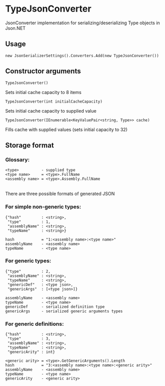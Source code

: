TypeJsonConverter
===================

JsonConverter implementation for serializing/deserializing Type objects in Json.NET

Usage
-----

    new JsonSerializerSettings().Converters.Add(new TypeJsonConverter())

Constructor arguments
---------------------

    TypeJsonConverter()
Sets initial cache capacity to 8 items

    TypeJsonConverter(int initialCacheCapacity)
Sets initial cache capacity to supplied value

    TypeJsonConverter(IEnumerable<KeyValuePair<string, Type>> cache)
Fills cache with supplied values (sets initial capacity to 32)

Storage format
--------------

<h3>Glossary:</h3>

    <type>          - supplied type
    <type name>     = <type>.FullName
    <assembly name> = <type>.Assembly.FullName
  
<br>
There are three possible formats of generated JSON

<h3>For simple non-generic types:</h3>

    {"hash"         : <string>,
     "type"         : 1,
     "assemblyName" : <string>,
     "typeName"     : <string>}
    
    hash            = "1:<assembly name>:<type name>"
    assemblyName    - <assembly name>
    typeName        - <type name>
    
<h3>For generic types:</h3>

    {"type"         : 2,
     "assemblyName" : <string>,
     "typeName"     : <string>,
     "genericDef"   : <type json>,
     "genericArgs"  : [<type json>]}
    
    assemblyName    - <assembly name>
    typeName        - <type name>
    genericDef      - serialized definition type
    genericArgs     - serialized generic arguments types
    
<h3>For generic definitions:</h3>

    {"hash"         : <string>,
     "type"         : 3,
     "assemblyName" : <string>,
     "typeName"     : <string>,
     "genericArity" : int}
    
    <generic arity> = <type>.GetGenericArguments().Length
    hash            = "3:<assembly name>:<type name>:<generic arity>"
    assemblyName    - <assembly name>
    typeName        - <type name>
    genericArity    - <generic arity>
